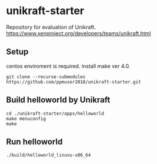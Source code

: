 # unikraft-starter
Repository for evaluation of Unikraft.
https://www.xenproject.org/developers/teams/unikraft.html

## Setup
centos enviroment is required.
install make ver 4.0.
```
git clone --recurse-submodules https://github.com/ppmuser2018/unikraft-starter.git
```

## Build helloworld by Unikraft
```
cd ./unikraft-starter/apps/helloworld
make menuconfig
make
```

## Run helloworld
```
./build/helloworld_linuxu-x86_64
```
